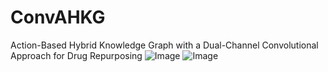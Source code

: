 # ConvAHKG
Action-Based Hybrid Knowledge Graph with a Dual-Channel Convolutional Approach for Drug Repurposing
![Image](https://github.com/user-attachments/assets/85c2090b-d93f-46d3-a4d6-af9587c3ff2a)
![Image](https://github.com/user-attachments/assets/4fe7a96a-da06-41ff-a546-3352fe3f750b)
